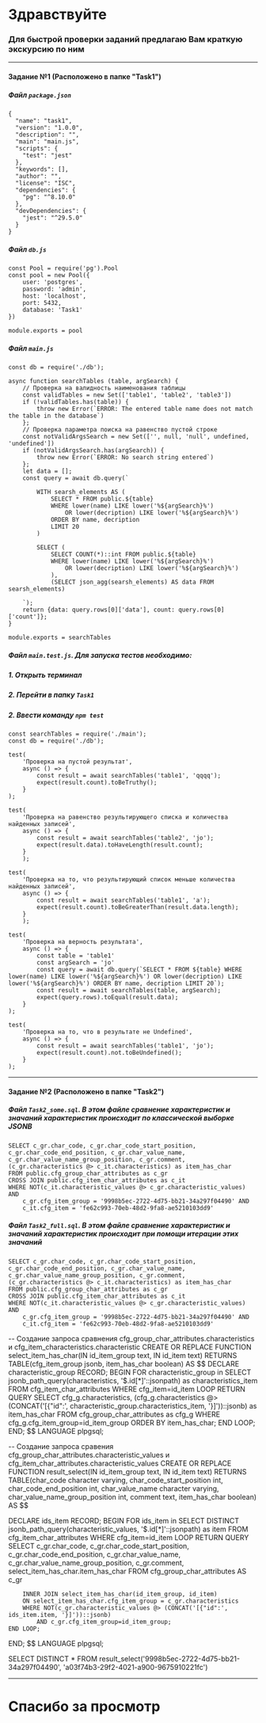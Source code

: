 # Здравствуйте
### Для быстрой проверки заданий предлагаю Вам краткую экскурсию по ним
___
#### Задание №1 (Расположено в папке "Task1")
##### Файл `package.json`
```
{
  "name": "task1",
  "version": "1.0.0",
  "description": "",
  "main": "main.js",
  "scripts": {
    "test": "jest"
  },
  "keywords": [],
  "author": "",
  "license": "ISC",
  "dependencies": {
    "pg": "^8.10.0"
  },
  "devDependencies": {
    "jest": "^29.5.0"
  }
}
```
##### Файл `db.js`
```
const Pool = require('pg').Pool
const pool = new Pool({
    user: 'postgres',
    password: 'admin',
    host: 'localhost',
    port: 5432,
    database: 'Task1'
})

module.exports = pool
```
##### Файл `main.js`
```
const db = require('./db');

async function searchTables (table, argSearch) {
    // Проверка на валидность наименования таблицы
    const validTables = new Set(['table1', 'table2', 'table3'])
    if (!validTables.has(table)) {
        throw new Error(`ERROR: The entered table name does not match the table in the database`)
    };
    // Проверка параметра поиска на равенство пустой строке 
    const notValidArgsSearch = new Set(['', null, 'null', undefined, 'undefined'])
    if (notValidArgsSearch.has(argSearch)) {
        throw new Error(`ERROR: No search string entered`)
    };
    let data = [];
    const query = await db.query(`
    
        WITH searsh_elements AS (
            SELECT * FROM public.${table} 
            WHERE lower(name) LIKE lower('%${argSearch}%') 
                OR lower(decription) LIKE lower('%${argSearch}%') 
            ORDER BY name, decription
            LIMIT 20
        ) 
        
        SELECT (
            SELECT COUNT(*)::int FROM public.${table} 
            WHERE lower(name) LIKE lower('%${argSearch}%') 
                OR lower(decription) LIKE lower('%${argSearch}%')
            ), 
            (SELECT json_agg(searsh_elements) AS data FROM searsh_elements)

    `); 
    return {data: query.rows[0]['data'], count: query.rows[0]['count']};
}

module.exports = searchTables
```
##### Файл `main.test.js`. Для запуска тестов необходимо: 
##### 1. Открыть терминал 
##### 2. Перейти в папку `Task1` 
##### 2. Ввести команду `npm test`
```
const searchTables = require('./main');
const db = require('./db');

test(
    'Проверка на пустой результат',
    async () => {
        const result = await searchTables('table1', 'qqqq');
        expect(result.count).toBeTruthy();
    }
);

test(
    'Проверка на равенство результирующего списка и количества найденных записей',
    async () => {
        const result = await searchTables('table2', 'jo');
        expect(result.data).toHaveLength(result.count);
    }
    );

test(
    'Проверка на то, что результирующий список меньше количества найденных записей',
    async () => {
        const result = await searchTables('table1', 'a');
        expect(result.count).toBeGreaterThan(result.data.length);
    }
    );

test(
    'Проверка на верность результата',
    async () => {
        const table = 'table1'
        const argSearch = 'jo'
        const query = await db.query(`SELECT * FROM ${table} WHERE lower(name) LIKE lower('%${argSearch}%') OR lower(decription) LIKE lower('%${argSearch}%') ORDER BY name, decription LIMIT 20`);
        const result = await searchTables(table, argSearch);
        expect(query.rows).toEqual(result.data);
    }
);

test(
    'Проверка на то, что в результате не Undefined',
    async () => {
        const result = await searchTables('table1', 'jo');
        expect(result.count).not.toBeUndefined();
    }
);
```
___
#### Задание №2 (Расположено в папке "Task2")
##### Файл `Task2_some.sql`. В этом файле сравнение характеристик и значаний характеристик происходит по классической выборке JSONB
```
SELECT c_gr.char_code, c_gr.char_code_start_position, c_gr.char_code_end_position, c_gr.char_value_name, c_gr.char_value_name_group_position, c_gr.comment, (c_gr.characteristics @> c_it.characteristics) as item_has_char 
FROM public.cfg_group_char_attributes as c_gr 
CROSS JOIN public.cfg_item_char_attributes as c_it
WHERE NOT(c_it.characteristic_values @> c_gr.characteristic_values) AND  
	c_gr.cfg_item_group = '9998b5ec-2722-4d75-bb21-34a297f04490' AND
	c_it.cfg_item = 'fe62c993-70eb-48d2-9fa8-ae5210103dd9'
```
##### Файл `Task2_full.sql`. В этом файле сравнение характеристик и значаний характеристик происходит при помощи итерации этих значаний
```
SELECT c_gr.char_code, c_gr.char_code_start_position, c_gr.char_code_end_position, c_gr.char_value_name, c_gr.char_value_name_group_position, c_gr.comment, (c_gr.characteristics @> c_it.characteristics) as item_has_char 
FROM public.cfg_group_char_attributes as c_gr 
CROSS JOIN public.cfg_item_char_attributes as c_it
WHERE NOT(c_it.characteristic_values @> c_gr.characteristic_values) AND  
	c_gr.cfg_item_group = '9998b5ec-2722-4d75-bb21-34a297f04490' AND
	c_it.cfg_item = 'fe62c993-70eb-48d2-9fa8-ae5210103dd9'
```
-- Создание запроса сравнения cfg_group_char_attributes.characteristics и cfg_item_characteristics.characteristic
CREATE OR REPLACE FUNCTION select_item_has_char(IN id_item_group text, IN id_item text) RETURNS TABLE(cfg_item_group jsonb, item_has_char boolean) AS
$$
DECLARE
	characteristic_group RECORD;
BEGIN
	FOR characteristic_group in SELECT jsonb_path_query(characteristics, '$.id[*]'::jsonpath) as characteristics_item
		FROM cfg_item_char_attributes
		WHERE cfg_item=id_item
	LOOP
		RETURN QUERY SELECT cfg_g.characteristics, (cfg_g.characteristics @> (CONCAT('[{"id":', characteristic_group.characteristics_item, '}]'))::jsonb) as item_has_char FROM cfg_group_char_attributes as cfg_g WHERE cfg_g.cfg_item_group=id_item_group ORDER BY item_has_char;
	END LOOP;
END;
$$ LANGUAGE plpgsql;

-- Создание запроса сравения cfg_group_char_attributes.characteristic_values и cfg_item_char_attributes.characteristic_values
CREATE OR REPLACE FUNCTION result_select(IN id_item_group text, IN id_item text) RETURNS TABLE(char_code character varying, char_code_start_position int, char_code_end_position int, char_value_name character varying, char_value_name_group_position int, comment text, item_has_char boolean) AS 
$$

DECLARE
	ids_item RECORD;
BEGIN
	FOR ids_item in SELECT DISTINCT jsonb_path_query(characteristic_values, '$.id[*]'::jsonpath) as item
		FROM cfg_item_char_attributes
		WHERE cfg_item=id_item
	LOOP
		RETURN QUERY 
		SELECT c_gr.char_code, c_gr.char_code_start_position, c_gr.char_code_end_position, c_gr.char_value_name, c_gr.char_value_name_group_position, c_gr.comment, select_item_has_char.item_has_char FROM cfg_group_char_attributes AS c_gr
		
		INNER JOIN select_item_has_char(id_item_group, id_item)
		ON select_item_has_char.cfg_item_group = c_gr.characteristics
		WHERE NOT(c_gr.characteristic_values @> (CONCAT('[{"id":', ids_item.item, '}]'))::jsonb) 
			AND c_gr.cfg_item_group=id_item_group;
	END LOOP;
END;
$$ LANGUAGE plpgsql;

SELECT DISTINCT * FROM result_select('9998b5ec-2722-4d75-bb21-34a297f04490', 'a03f74b3-29f2-4021-a900-9675910221fc')
___
# Спасибо за просмотр